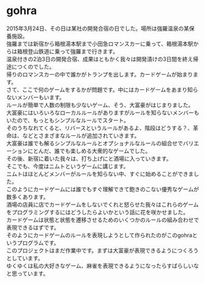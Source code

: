 # gohra

2015年3月24日、その日は某社の開発合宿の日でした。場所は強羅温泉の某保養施設。  
強羅までは新宿から箱根湯本駅まで小田急ロマンスカーに乗って、箱根湯本駅からは箱根登山鉄道に乗って強羅まで行きます。  
温泉付きの2泊3日の開発合宿、成果はともかく我々は開発漬けの3日間を終え帰途につくのでした。  
帰りのロマンスカーの中で誰かがトランプを出します。カードゲームが始まります。  
さて、ここで何のゲームをするかが問題です。中にはカードゲームをあまり知らないメンバーもいます。  
ルールが簡単で人数の制限も少ないゲーム、そう、大富豪がはじまりました。  
大富豪にはいろいろなローカルルールがありますがルールを知らないメンバーもいたので、もっともシンプルなルールでスタート。  
そのうちなれてくると、リバースというルールがあるよ、階段はどうする？、革命は、などとさまざまなルールが追加されていきます。  
大富豪は誰でも解るシンプルなルールとオプショナルなルールの組合せでバリエーションにとんだ、誰でも楽しめる大衆的なゲームでした。  
その後、新宿に着いた我々は、打ち上げにと酒場に入っていきます。  
そこでも、今度はニムトというゲームに講じます。  
ニムトはほとんどメンバーがルールを知らない中、すぐに始めることができました。  
このようにカードゲームには誰でもすぐ理解できて飽きのこない優秀なゲームが数多くあります。  
酒場の店員に店でカードゲームをしないでくれと怒らせた我々はこれらのゲームをプログラミングするにはどうしたらよいかという話に花を咲かせました。  
カードゲームは状態と状態を遷移させるためのいくつかのルールの組み合わせで表現できるはずです。  
そのようにカードゲームのルールを表現しようとして作られたのがこのgohraというプログラムです。  
このプロジェクトはまだ作業中です。まずは大富豪が表現できるようにつくろうとしています。  
ゆくゆくは私の大好きなゲーム、麻雀を表現できるようになったらすばらしいなと思っています。
